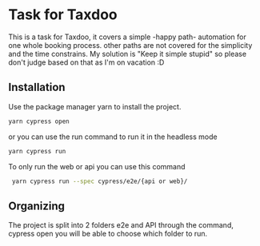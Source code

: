# Task for Taxdoo

This is a task for Taxdoo, it covers a simple -happy path- automation for one whole booking process. other paths are not covered for the simplicity and the time constrains.
My solution is "Keep it simple stupid" so please don't judge based on that as I'm on vacation :D

## Installation

Use the package manager yarn to install the project.

```bash
yarn cypress open
```
or you can use the run command to run it in the headless mode

```bash
yarn cypress run
```

To only run the web or api you can use this command 
```bash
 yarn cypress run --spec cypress/e2e/{api or web}/
```


## Organizing
The project is split into 2 folders e2e and API
through the command, cypress open you will be able to choose which folder to run.
